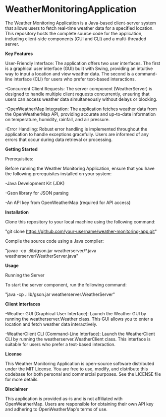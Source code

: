 # WeatherMonitoringApplication
The Weather Monitoring Application is a Java-based client-server system that allows users to fetch real-time weather data for a specified location. This repository hosts the complete source code for the application, including client-side components (GUI and CLI) and a multi-threaded server.

**Key Features**

User-Friendly Interface: The application offers two user interfaces. The first is a graphical user interface (GUI) built with Swing, providing an intuitive way to input a location and view weather data. The second is a command-line interface (CLI) for users who prefer text-based interactions.

-Concurrent Client Requests: The server component (WeatherServer) is designed to handle multiple client requests concurrently, ensuring that users can access weather data simultaneously without delays or blocking.

-OpenWeatherMap Integration: The application fetches weather data from the OpenWeatherMap API, providing accurate and up-to-date information on temperature, humidity, rainfall, and air pressure.

-Error Handling: Robust error handling is implemented throughout the application to handle exceptions gracefully. Users are informed of any errors that occur during data retrieval or processing.

**Getting Started**

Prerequisites:

Before running the Weather Monitoring Application, ensure that you have the following prerequisites installed on your system:

-Java Development Kit (JDK)

-Gson library for JSON parsing

-An API key from OpenWeatherMap (required for API access)

**Installation**

Clone this repository to your local machine using the following command:

"git clone https://github.com/your-username/weather-monitoring-app.git"

Compile the source code using a Java compiler:

"javac -cp .:lib/gson.jar weatherserver/*.java weatherserver/WeatherServer.java"

**Usage**

Running the Server

To start the server component, run the following command:

"java -cp .:lib/gson.jar weatherserver.WeatherServer"

**Client Interfaces**

-Weather GUI (Graphical User Interface): Launch the Weather GUI by running the weatherserver.Weather class. This GUI allows you to enter a location and fetch weather data interactively.

-WeatherClient CLI (Command-Line Interface): Launch the WeatherClient CLI by running the weatherserver.WeatherClient class. This interface is suitable for users who prefer a text-based interaction.

**License**

This Weather Monitoring Application is open-source software distributed under the MIT License. You are free to use, modify, and distribute this codebase for both personal and commercial purposes. See the LICENSE file for more details.

**Disclaimer**

This application is provided as-is and is not affiliated with OpenWeatherMap. Users are responsible for obtaining their own API key and adhering to OpenWeatherMap's terms of use.
